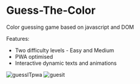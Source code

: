 # Guess-The-Color
Color guessing game based on javascript and DOM

Features:
- Two difficulty levels - Easy and Medium
-  PWA optimised
-  Interactive dynamic texts and animations

![guessITpwa](https://user-images.githubusercontent.com/77236783/155082236-eb05d67e-be98-4363-8ae2-5acb19d87b5f.png)
![guesit](https://user-images.githubusercontent.com/77236783/155082821-55300da7-5d8f-4341-888a-b94494f48b1d.png)
